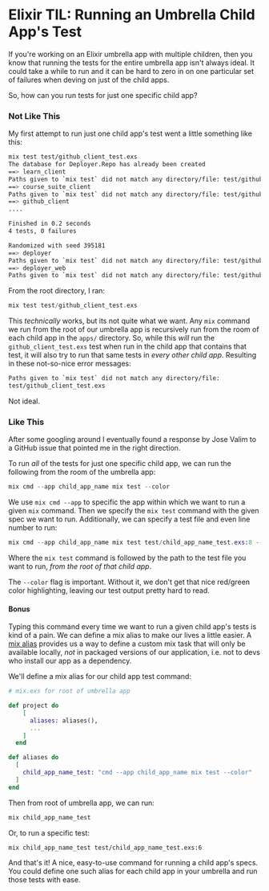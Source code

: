 # Elixir TIL: Running an Umbrella Child App's Test

If you're working on an Elixir umbrella app with multiple children, then you know that running the tests for the entire umbrella app isn't always ideal. It could take a while to run and it can be hard to zero in on one particular set of failures when deving on just of the child apps.

So, how can you run tests for just one specific child app?

### Not Like This

My first attempt to run just one child app's test went a little something like this:

```bash
mix test test/github_client_test.exs
The database for Deployer.Repo has already been created
==> learn_client
Paths given to `mix test` did not match any directory/file: test/github_client_test.exs
==> course_suite_client
Paths given to `mix test` did not match any directory/file: test/github_client_test.exs
==> github_client
....

Finished in 0.2 seconds
4 tests, 0 failures

Randomized with seed 395181
==> deployer
Paths given to `mix test` did not match any directory/file: test/github_client_test.exs
==> deployer_web
Paths given to `mix test` did not match any directory/file: test/github_client_test.exs
```
From the root directory, I ran:

```elixir
mix test test/github_client_test.exs
```

This _technically_ works, but its not quite what we want. Any `mix` command we run from the root of our umbrella app is recursively run from the room of each child app in the `apps/` directory. So, while this _will_ run the `github_client_test.exs` test when run in the child app that contains that test, it will also try to run that same tests in *every other child app*. Resulting in these not-so-nice error messages:

```bash
Paths given to `mix test` did not match any directory/file:
test/github_client_test.exs
```

Not ideal.

### Like This
After some googling around I eventually found a response by Jose Valim to a GitHub issue that pointed me in the right direction.

To run _all_ of the tests for just one specific child app, we can run the following from the room of the umbrella app:

```elixir
mix cmd --app child_app_name mix test --color
```

We use `mix cmd --app` to specific the app within which we want to run a given `mix` command. Then we specify the `mix test` command with the given spec we want to run. Additionally, we can specify a test file and even line number to run:

```elixir
mix cmd --app child_app_name mix test test/child_app_name_test.exs:8 --color
```

Where the `mix test` command is followed by the path to the test file you want to run, _from the root of that child app_.

The `--color` flag is important. Without it, we don't get that nice red/green color highlighting, leaving our test output pretty hard to read.

#### Bonus

Typing this command every time we want to run a given child app's tests is kind of a pain. We can define a mix alias to make our lives a little easier. A [mix alias](https://hexdocs.pm/mix/Mix.html#module-aliases) provides us a way to define a custom mix task that will only be available locally, _not_ in packaged versions of our application, i.e. not to devs who install our app as a dependency.

We'll define a mix alias for our child app test command:

```elixir
# mix.exs for root of umbrella app

def project do
    [
      aliases: aliases(),
      ...
    ]
  end

def aliases do
  [
    child_app_name_test: "cmd --app child_app_name mix test --color"
  ]
end
```

Then from root of umbrella app, we can run:

```bash
mix child_app_name_test
```

Or, to run a specific test:

```bash
mix child_app_name_test test/child_app_name_test.exs:6
```

And that's it! A nice, easy-to-use command for running a child app's specs. You could define one such alias for each child app in your umbrella and run those tests with ease.
